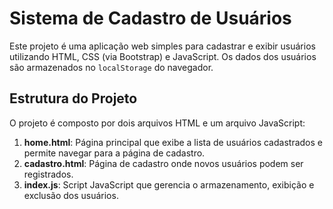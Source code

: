 # Sistema de Cadastro de Usuários

Este projeto é uma aplicação web simples para cadastrar e exibir usuários utilizando HTML, CSS (via Bootstrap) e JavaScript. Os dados dos usuários são armazenados no `localStorage` do navegador.

## Estrutura do Projeto

O projeto é composto por dois arquivos HTML e um arquivo JavaScript:

1. **home.html**: Página principal que exibe a lista de usuários cadastrados e permite navegar para a página de cadastro.
2. **cadastro.html**: Página de cadastro onde novos usuários podem ser registrados.
3. **index.js**: Script JavaScript que gerencia o armazenamento, exibição e exclusão dos usuários.
